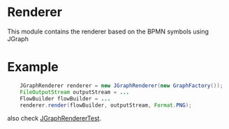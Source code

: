 Renderer
========
This module contains the renderer based on the BPMN symbols using JGraph

Example
=======

```java
    JGraphRenderer renderer = new JGraphRenderer(new GraphFactory());
    FileOutputStream outputStream = ...
    FlowBuilder flowBuilder = ...
    renderer.render(flowBuilder, outputStream, Format.PNG);
```

also check [JGraphRendererTest](src/test/java/brainslug/flow/renderer/JGraphRendererTest.java).

